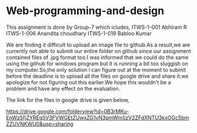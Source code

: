 # Web-programming-and-design
This assignment is done by Group-7 which icludes,
	ITWS-1-001 Abhiram R
	ITWS-1-006 Anandita choudhary
	ITWS-1-019 Babloo Kumar
  
We are finding it difficult to upload an image file to github.As a result,we are currently not able to submit our entire folder on github since our assignment contained files of .jpg format too.I was informed that we could do the same using the github for windows program but it is running a bit too sluggish on my computer.So,the only solution i can figure out at the moment to submit before the deadline is to upload all the files on google drive and share it.we apologize for not figuring out this earlier.We hope this wouldn't be a problem and have any effect on the evaluation.

The link for the files in google drive is given below,

https://drive.google.com/folderview?id=0B3rMKu-EnWz5fjZYREg5V3FVWGEtZUwxZG1vN3pmWm5zV2ZFdXNTU3kxOGc5bmZZUVNKWU0&usp=sharing
